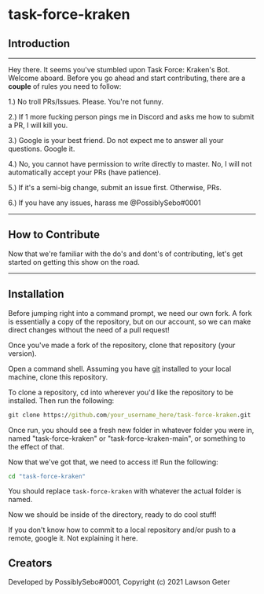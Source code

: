 # task-force-kraken

## Introduction
---
Hey there. It seems you've stumbled upon Task Force: Kraken's Bot. Welcome aboard. Before you go ahead and start contributing, there are a **couple** of rules you need to follow:

1.) No troll PRs/Issues. Please. You're not funny.

2.) If 1 more fucking person pings me in Discord and asks me how to submit a PR, I will kill you.

3.) Google is your best friend. Do not expect me to answer all your questions. Google it.

4.) No, you cannot have permission to write directly to master. No, I will not automatically accept your PRs (have patience).

5.) If it's a semi-big change, submit an issue first. Otherwise, PRs.

6.) If you have any issues, harass me @PossiblySebo#0001

---

## How to Contribute
Now that we're familiar with the do's and dont's of contributing, let's get started on getting this show on the road.

---

## Installation
Before jumping right into a command prompt, we need our own fork. A fork is essentially a copy of the repository, but on our account, so we can make direct changes without the need of a pull request!

Once you've made a fork of the repository, clone that repository (your version).

Open a command shell. Assuming you have [git](https://git-scm.com) installed to your local machine, clone this repository.

To clone a repository, cd into wherever you'd like the repository to be installed.
Then run the following:
```cmd
git clone https://github.com/your_username_here/task-force-kraken.git
```
Once run, you should see a fresh new folder in whatever folder you were in, named "task-force-kraken" or "task-force-kraken-main", or something to the effect of that.

Now that we've got that, we need to access it! Run the following:
```cmd
cd "task-force-kraken"
```
You should replace `task-force-kraken` with whatever the actual folder is named.

Now we should be inside of the directory, ready to do cool stuff!

If you don't know how to commit to a local repository and/or push to a remote, google it. Not explaining it here.

## Creators
Developed by PossiblySebo#0001, Copyright (c) 2021 Lawson Geter
